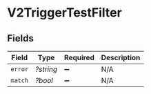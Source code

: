 # V2TriggerTestFilter


## Fields

| Field              | Type               | Required           | Description        |
| ------------------ | ------------------ | ------------------ | ------------------ |
| `error`            | *?string*          | :heavy_minus_sign: | N/A                |
| `match`            | *?bool*            | :heavy_minus_sign: | N/A                |